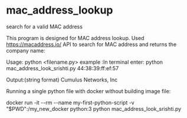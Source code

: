 
# mac_address_lookup
search for a valid MAC address



This program is designed for MAC address lookup. Used https://macaddress.io/  API to search for MAC address and returns the company name:


Usage: python <filename.py> <MAC address>
example :In terminal enter:
python mac_address_look_srishti.py 44:38:39:ff:ef:57

Output:(string format)
Cumulus Networks, Inc

Running a single python file with docker without building image file:

docker run -it --rm --name my-first-python-script -v "$PWD":/my_new_docker python:3 python mac_address_look_srishti.py

